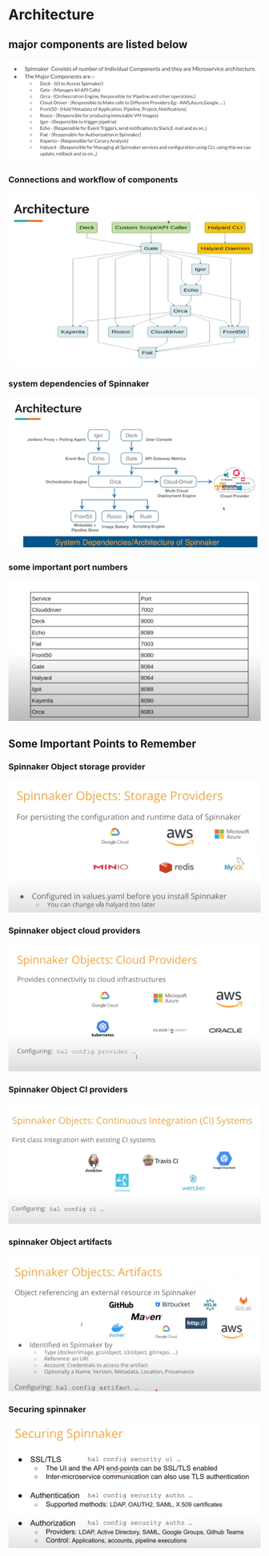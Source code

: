 # Architecture 

## major components are listed below 

<img src="images/components.png">

### Connections and workflow of components 

<img src="images/flow.png">

### system dependencies of Spinnaker

<img src="images/dependency.png">

### some important port numbers 

<img src="images/ports.png">

## Some Important Points to Remember 

### Spinnaker Object storage  provider 

<img src="images/st.png">

### Spinnaker object cloud providers 

<img src="images/cl.png">

### Spinnaker Object CI providers 

<img src="images/ci.png">

### spinnaker Object artifacts 

<img src="images/art.png">

### Securing spinnaker 

<img src="images/sec.png">




